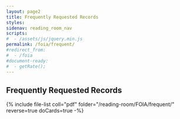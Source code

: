 ```yaml
---
layout: page2
title: Frequently Requested Records
styles:
sidenav: reading_room_nav
scripts:
#  - /assets/js/jquery.min.js
permalink: /foia/frequent/
#redirect_from:
#  - /foia
#document-ready:
#  - getRate();
---
```


## Frequently Requested Records

{% include file-list coll="pdf" folder="/reading-room/FOIA/frequent/" reverse=true doCards=true -%}

<!-- CONTENT END -->
